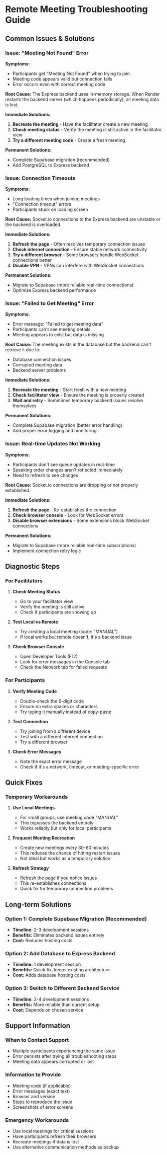 # Remote Meeting Troubleshooting Guide

## Common Issues & Solutions

### Issue: "Meeting Not Found" Error

**Symptoms:**

- Participants get "Meeting Not Found" when trying to join
- Meeting code appears valid but connection fails
- Error occurs even with correct meeting code

**Root Cause:**
The Express backend uses in-memory storage. When Render restarts the backend server (which happens periodically), all meeting data is lost.

**Immediate Solutions:**

1. **Recreate the meeting** - Have the facilitator create a new meeting
2. **Check meeting status** - Verify the meeting is still active in the facilitator view
3. **Try a different meeting code** - Create a fresh meeting

**Permanent Solutions:**

- Complete Supabase migration (recommended)
- Add PostgreSQL to Express backend

### Issue: Connection Timeouts

**Symptoms:**

- Long loading times when joining meetings
- "Connection timeout" errors
- Participants stuck on loading screen

**Root Cause:**
Socket.io connections to the Express backend are unstable or the backend is overloaded.

**Immediate Solutions:**

1. **Refresh the page** - Often resolves temporary connection issues
2. **Check internet connection** - Ensure stable network connectivity
3. **Try a different browser** - Some browsers handle WebSocket connections better
4. **Disable VPN** - VPNs can interfere with WebSocket connections

**Permanent Solutions:**

- Migrate to Supabase (more reliable real-time connections)
- Optimize Express backend performance

### Issue: "Failed to Get Meeting" Error

**Symptoms:**

- Error message: "Failed to get meeting data"
- Participants can't see meeting details
- Meeting appears to exist but data is missing

**Root Cause:**
The meeting exists in the database but the backend can't retrieve it due to:

- Database connection issues
- Corrupted meeting data
- Backend server problems

**Immediate Solutions:**

1. **Recreate the meeting** - Start fresh with a new meeting
2. **Check facilitator view** - Ensure the meeting is properly created
3. **Wait and retry** - Sometimes temporary backend issues resolve themselves

**Permanent Solutions:**

- Complete Supabase migration (better error handling)
- Add proper error logging and monitoring

### Issue: Real-time Updates Not Working

**Symptoms:**

- Participants don't see queue updates in real-time
- Speaking order changes aren't reflected immediately
- Need to refresh to see changes

**Root Cause:**
Socket.io connections are dropping or not properly established.

**Immediate Solutions:**

1. **Refresh the page** - Re-establishes the connection
2. **Check browser console** - Look for WebSocket errors
3. **Disable browser extensions** - Some extensions block WebSocket connections

**Permanent Solutions:**

- Migrate to Supabase (more reliable real-time subscriptions)
- Implement connection retry logic

## Diagnostic Steps

### For Facilitators

1. **Check Meeting Status**
   - Go to your facilitator view
   - Verify the meeting is still active
   - Check if participants are showing up

2. **Test Local vs Remote**
   - Try creating a local meeting (code: "MANUAL")
   - If local works but remote doesn't, it's a backend issue

3. **Check Browser Console**
   - Open Developer Tools (F12)
   - Look for error messages in the Console tab
   - Check the Network tab for failed requests

### For Participants

1. **Verify Meeting Code**
   - Double-check the 6-digit code
   - Ensure no extra spaces or characters
   - Try typing it manually instead of copy-paste

2. **Test Connection**
   - Try joining from a different device
   - Test with a different internet connection
   - Try a different browser

3. **Check Error Messages**
   - Note the exact error message
   - Check if it's a network, timeout, or meeting-specific error

## Quick Fixes

### Temporary Workarounds

1. **Use Local Meetings**
   - For small groups, use meeting code "MANUAL"
   - This bypasses the backend entirely
   - Works reliably but only for local participants

2. **Frequent Meeting Recreation**
   - Create new meetings every 30-60 minutes
   - This reduces the chance of hitting restart issues
   - Not ideal but works as a temporary solution

3. **Refresh Strategy**
   - Refresh the page if you notice issues
   - This re-establishes connections
   - Quick fix for temporary connection problems

## Long-term Solutions

### Option 1: Complete Supabase Migration (Recommended)

- **Timeline:** 2-3 development sessions
- **Benefits:** Eliminates backend issues entirely
- **Cost:** Reduces hosting costs

### Option 2: Add Database to Express Backend

- **Timeline:** 1 development session
- **Benefits:** Quick fix, keeps existing architecture
- **Cost:** Adds database hosting costs

### Option 3: Switch to Different Backend Service

- **Timeline:** 2-4 development sessions
- **Benefits:** More reliable than current setup
- **Cost:** Depends on chosen service

## Support Information

### When to Contact Support

- Multiple participants experiencing the same issue
- Error persists after trying all troubleshooting steps
- Meeting data appears corrupted or lost

### Information to Provide

- Meeting code (if applicable)
- Error messages (exact text)
- Browser and version
- Steps to reproduce the issue
- Screenshots of error screens

### Emergency Workarounds

- Use local meetings for critical sessions
- Have participants refresh their browsers
- Recreate meetings if data is lost
- Use alternative communication methods as backup
